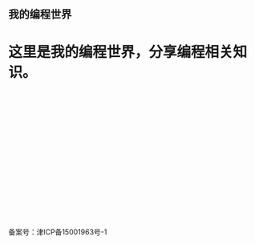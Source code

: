 ## 我的编程世界

# 这里是我的编程世界，分享编程相关知识。
<br />
<br />
<br />
<br />
<br />
<br />
<br />
<br />
<br />
<br />
<br />
<br />
<br />
<br />
<br />
<br />
备案号：津ICP备15001963号-1
